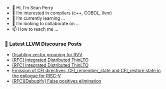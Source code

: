 - 👋 Hi, I’m Sean Perry
- 👀 I’m interested in compilers (c++, COBOL, llvm)
- 🌱 I’m currently learning ...
- 💞️ I’m looking to collaborate on ...
- 📫 How to reach me ...

<!---
s66perry/s66perry is a ✨ special ✨ repository because its `README.md` (this file) appears on your GitHub profile.
You can click the Preview link to take a look at your changes.
--->
### 📕 Latest LLVM Discourse Posts

<!-- DISCOURSE-LLVM:START -->
- [Disabling vector grouping for RVV](https://discourse.llvm.org/t/disabling-vector-grouping-for-rvv/69652#post_1)
- [[RFC] Integrated Distributed ThinLTO](https://discourse.llvm.org/t/rfc-integrated-distributed-thinlto/69641#post_4)
- [[RFC] Integrated Distributed ThinLTO](https://discourse.llvm.org/t/rfc-integrated-distributed-thinlto/69641#post_3)
- [Emission of CFI directives, CFI_remember_state and CFI_restore state in the epilogue for RISC-V](https://discourse.llvm.org/t/emission-of-cfi-directives-cfi-remember-state-and-cfi-restore-state-in-the-epilogue-for-risc-v/69648#post_2)
- [[RFC][Debugify] False positives elimination](https://discourse.llvm.org/t/rfc-debugify-false-positives-elimination/69614#post_3)
<!-- DISCOURSE-LLVM:END -->
